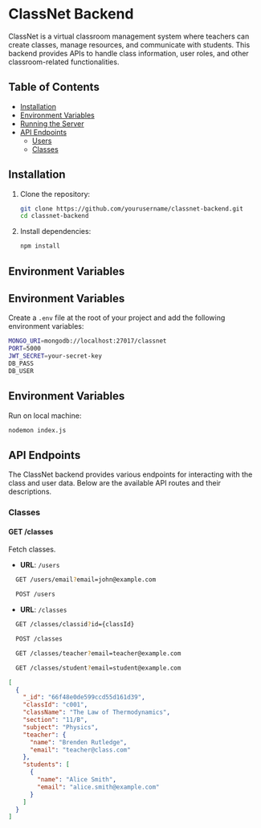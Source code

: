 # ClassNet Backend

ClassNet is a virtual classroom management system where teachers can create classes, manage resources, and communicate with students. This backend provides APIs to handle class information, user roles, and other classroom-related functionalities.

## Table of Contents

- [Installation](#installation)
- [Environment Variables](#environment-variables)
- [Running the Server](#running-the-server)
- [API Endpoints](#api-endpoints)
  - [Users](#users)
  - [Classes](#classes)

## Installation

1. Clone the repository:

   ```bash
   git clone https://github.com/yourusername/classnet-backend.git
   cd classnet-backend
   ```

2. Install dependencies:
   ```bash
   npm install
   ```

## Environment Variables

## Environment Variables

Create a `.env` file at the root of your project and add the following environment variables:

```bash
MONGO_URI=mongodb://localhost:27017/classnet
PORT=5000
JWT_SECRET=your-secret-key
DB_PASS
DB_USER
```

## Environment Variables

Run on local machine:

```bash
nodemon index.js
```

## API Endpoints

The ClassNet backend provides various endpoints for interacting with the class and user data. Below are the available API routes and their descriptions.

### Classes

#### GET /classes

Fetch classes.

- **URL**: `/users`

```bash
  GET /users/email?email=john@example.com
```

```bash
  POST /users
```

- **URL**: `/classes`

```bash
  GET /classes/classid?id={classId}
```

```bash
  POST /classes
```

```bash
  GET /classes/teacher?email=teacher@example.com
```

```bash
  GET /classes/student?email=student@example.com
```

```json
[
  {
    "_id": "66f48e0de599ccd55d161d39",
    "classId": "c001",
    "className": "The Law of Thermodynamics",
    "section": "11/B",
    "subject": "Physics",
    "teacher": {
      "name": "Brenden Rutledge",
      "email": "teacher@class.com"
    },
    "students": [
      {
        "name": "Alice Smith",
        "email": "alice.smith@example.com"
      }
    ]
  }
]
```
